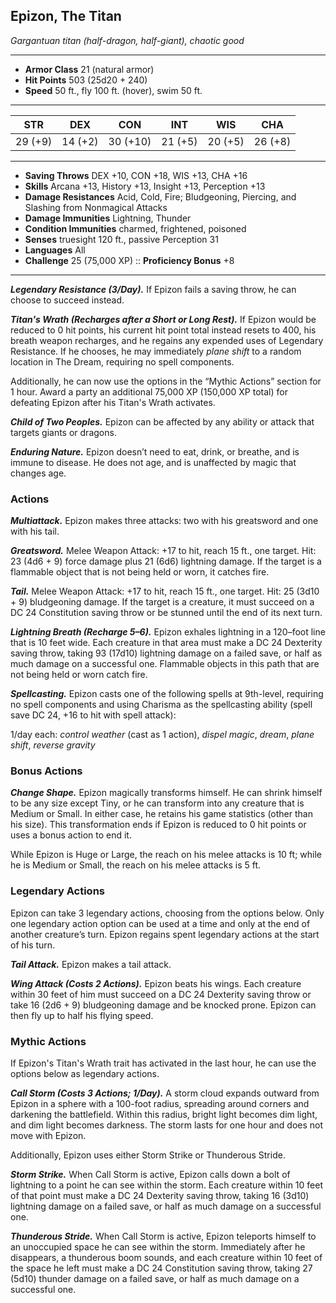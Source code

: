 ## Epizon, The Titan
*Gargantuan titan (half-dragon, half-giant), chaotic good*
___
- **Armor Class** 21 (natural armor)
- **Hit Points** 503 (25d20 + 240)
- **Speed** 50 ft., fly 100 ft. (hover), swim 50 ft.
___
|  STR  |  DEX  |  CON  |  INT  |  WIS  |  CHA  |
|:-----:|:-----:|:-----:|:-----:|:-----:|:-----:|
|29 (+9)|14 (+2)|30 (+10)|21 (+5)|20 (+5)|26 (+8)|
___
- **Saving Throws** DEX +10, CON +18, WIS +13, CHA +16
- **Skills** Arcana +13, History +13, Insight +13, Perception +13
- **Damage Resistances** Acid, Cold, Fire; Bludgeoning, Piercing, and Slashing from Nonmagical Attacks
- **Damage Immunities** Lightning, Thunder
- **Condition Immunities** charmed, frightened, poisoned
- **Senses** truesight 120 ft., passive Perception 31
- **Languages** All
- **Challenge** 25 (75,000 XP) :: **Proficiency Bonus**  +8
___
***Legendary Resistance (3/Day).*** If Epizon fails a saving throw, he can choose to succeed instead.

***Titan's Wrath (Recharges after a Short or Long Rest).*** If Epizon would be reduced to 0 hit points, his current hit point total instead resets to 400, his breath weapon recharges, and he regains any expended uses of Legendary Resistance. If he chooses, he may immediately *plane shift* to a random location in The Dream, requiring no spell components. 

Additionally, he can now use the options in the “Mythic Actions” section for 1 hour. Award a party an additional 75,000 XP (150,000 XP total) for defeating Epizon after his Titan's Wrath activates.

***Child of Two Peoples.*** Epizon can be affected by any ability or attack that targets giants or dragons.

***Enduring Nature.*** Epizon doesn’t need to eat, drink, or breathe, and is immune to disease. He does not age, and is unaffected by magic that changes age.

### Actions

***Multiattack.*** Epizon makes three attacks: two with his greatsword and one with his tail.

***Greatsword.*** Melee Weapon Attack: +17 to hit, reach 15 ft., one target. Hit: 23 (4d6 + 9) force damage plus 21 (6d6) lightning damage. If the target is a flammable object that is not being held or worn, it catches fire.

***Tail.*** Melee Weapon Attack: +17 to hit, reach 15 ft., one target. Hit: 25 (3d10 + 9) bludgeoning damage. If the target is a creature, it must succeed on a DC 24 Constitution saving throw or be stunned until the end of its next turn.

***Lightning Breath (Recharge 5–6).*** Epizon exhales lightning in a 120–foot line that is 10 feet wide. Each creature in that area must make a DC 24 Dexterity saving throw, taking 93 (17d10) lightning damage on a failed save, or half as much damage on a successful one. Flammable objects in this path that are not being held or worn catch fire.

***Spellcasting.*** Epizon casts one of the following spells at 9th-level, requiring no spell components and using Charisma as the spellcasting ability (spell save DC 24, +16 to hit with spell attack):

1/day each: *control weather* (cast as 1 action), *dispel magic*, *dream*, *plane shift*, *reverse gravity*

### Bonus Actions
***Change Shape.*** Epizon magically transforms himself. He can shrink himself to be any size except Tiny, or he can transform into any creature that is Medium or Small. In either case, he retains his game statistics (other than his size). This transformation ends if Epizon is reduced to 0 hit points or uses a bonus action to end it.

While Epizon is Huge or Large, the reach on his melee attacks is 10 ft; while he is Medium or Small, the reach on his melee attacks is 5 ft.

### Legendary Actions
Epizon can take 3 legendary actions, choosing from the options below. Only one legendary action option can be used at a time and only at the end of another creature’s turn. Epizon regains spent legendary actions at the start of his turn.

***Tail Attack.*** Epizon makes a tail attack.

***Wing Attack (Costs 2 Actions).*** Epizon beats his wings. Each creature within 30 feet of him must succeed on a DC 24 Dexterity saving throw or take 16 (2d6 + 9) bludgeoning damage and be knocked prone. Epizon can then fly up to half his flying speed.

### Mythic Actions
If Epizon's Titan's Wrath trait has activated in the last hour, he can use the options below as legendary actions.

***Call Storm (Costs 3 Actions; 1/Day).*** A storm cloud expands outward from Epizon in a sphere with a 100-foot radius, spreading around corners and darkening the battlefield. Within this radius, bright light becomes dim light, and dim light becomes darkness.  The storm lasts for one hour and does not move with Epizon. 

Additionally, Epizon uses either Storm Strike or Thunderous Stride.

***Storm Strike.*** When Call Storm is active, Epizon calls down a bolt of lightning to a point he can see within the storm. Each creature within 10 feet of that point must make a DC 24 Dexterity saving throw, taking 16 (3d10) lightning damage on a failed save, or half as much damage on a successful one.

***Thunderous Stride.*** When Call Storm is active, Epizon teleports himself to an unoccupied space he can see within the storm. Immediately after he disappears, a thunderous boom sounds, and each creature within 10 feet of the space he left must make a DC 24 Constitution saving throw, taking 27 (5d10) thunder damage on a failed save, or half as much damage on a successful one.
